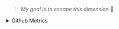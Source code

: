   
>  *My goal is to escape this dimension* 🤖
  

<details>

<summary>Github Metrics</summary>

![Metrics](/github-metrics.svg)

</details>
